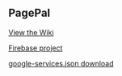 ## PagePal

[View the Wiki](https://github.com/CMPUT301W19T21/PagePal/wiki)

[Firebase project](https://console.firebase.google.com/u/1/project/pagepal-5b78c/overview)

[google-services.json download](https://console.firebase.google.com/m/mobilesdk/projects/1018372148415/clients/android%3Aca.team21.pagepal/artifacts/2?param=%5B%22getArtifactRequest%22%2Cnull%2C%22android%3Aca.team21.pagepal%22%2C%222%22%2C%221018372148415%22%5D&authuser=1)
